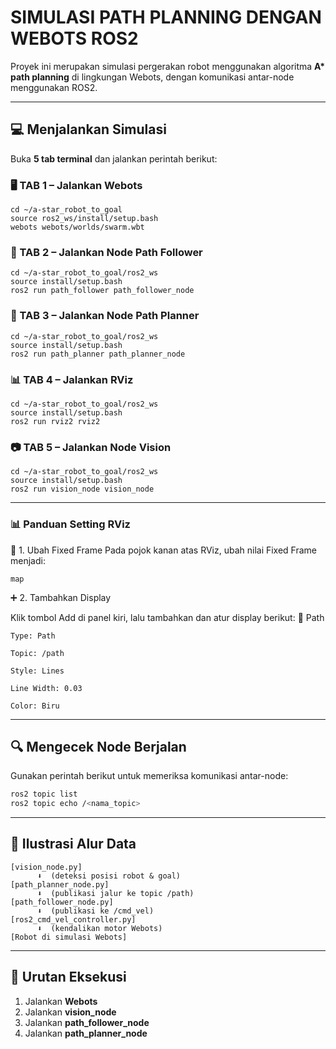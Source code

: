 # SIMULASI PATH PLANNING DENGAN WEBOTS ROS2

Proyek ini merupakan simulasi pergerakan robot menggunakan algoritma **A\* path planning** di lingkungan Webots, dengan komunikasi antar-node menggunakan ROS2.

---

## 💻 Menjalankan Simulasi

Buka **5 tab terminal** dan jalankan perintah berikut:

### 🖥️ TAB 1 – Jalankan Webots
```
cd ~/a-star_robot_to_goal
source ros2_ws/install/setup.bash
webots webots/worlds/swarm.wbt
```

### 🤖 TAB 2 – Jalankan Node Path Follower
```
cd ~/a-star_robot_to_goal/ros2_ws
source install/setup.bash
ros2 run path_follower path_follower_node
```

### 🧠 TAB 3 – Jalankan Node Path Planner
```
cd ~/a-star_robot_to_goal/ros2_ws
source install/setup.bash
ros2 run path_planner path_planner_node
```

### 📊 TAB 4 – Jalankan RViz
```
cd ~/a-star_robot_to_goal/ros2_ws
source install/setup.bash
ros2 run rviz2 rviz2
```

### 📷 TAB 5 – Jalankan Node Vision
```
cd ~/a-star_robot_to_goal/ros2_ws
source install/setup.bash
ros2 run vision_node vision_node
```

---
### 📊 Panduan Setting RViz

🧭 1. Ubah Fixed Frame
Pada pojok kanan atas RViz, ubah nilai Fixed Frame menjadi:
```
map
```
➕ 2. Tambahkan Display

Klik tombol Add di panel kiri, lalu tambahkan dan atur display berikut:
📌 Path

    Type: Path

    Topic: /path

    Style: Lines

    Line Width: 0.03

    Color: Biru
---

## 🔍 Mengecek Node Berjalan
Gunakan perintah berikut untuk memeriksa komunikasi antar-node:

```bash
ros2 topic list
ros2 topic echo /<nama_topic>
```

---

## 🔄 Ilustrasi Alur Data

```
[vision_node.py]
      ⬇️  (deteksi posisi robot & goal)
[path_planner_node.py]
      ⬇️  (publikasi jalur ke topic /path)
[path_follower_node.py]
      ⬇️  (publikasi ke /cmd_vel)
[ros2_cmd_vel_controller.py]
      ⬇️  (kendalikan motor Webots)
[Robot di simulasi Webots]
```

---

## 🚀 Urutan Eksekusi
1. Jalankan **Webots**
2. Jalankan **vision_node**
3. Jalankan **path_follower_node**
4. Jalankan **path_planner_node**
